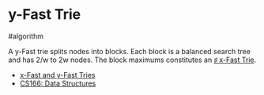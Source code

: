 # y-Fast Trie

#algorithm

A y-Fast trie splits nodes into blocks. Each block is a balanced search tree and has 2/w to 2w nodes. The block maximums constitutes an [♯ x-Fast Trie](ia-writer://open?path=/Locations/_Publish/§%20Tickler/Tickler-X/x-Fast%20Trie/♯%20x-Fast%20Trie.md).

* [x-Fast and y-Fast Tries](https://www.dropbox.com/s/0iujgypn9za2pog/CS166%20-%20x-Fast%20and%20y-Fast%20Tries.pdf?dl=0)
* [CS166: Data Structures](http://web.stanford.edu/class/cs166/)

